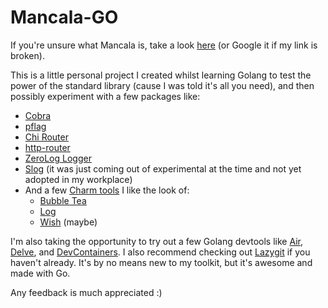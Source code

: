 # Mancala-GO

If you're unsure what Mancala is, take a look [here](https://www.thesprucecrafts.com/how-to-play-mancala-409424) (or Google it if my link is broken).

This is a little personal project I created whilst learning Golang to test the power of the standard library (cause I was told it's all you need), and then possibly experiment with a few packages like:

- [Cobra](https://github.com/spf13/cobra)
- [pflag](https://github.com/spf13/pflag)
- [Chi Router](https://github.com/go-chi/chi)
- [http-router](https://github.com/julienschmidt/httprouter)
- [ZeroLog Logger](https://github.com/rs/zerolog)
- [Slog](https://pkg.go.dev/golang.org/x/exp/slog) (it was just coming out of experimental at the time and not yet adopted in my workplace)
- And a few [Charm tools](https://charm.sh/) I like the look of:
    - [Bubble Tea](https://github.com/charmbracelet/bubbletea)
    - [Log](https://github.com/charmbracelet/log)
    - [Wish](https://github.com/charmbracelet/wish) (maybe)

I'm also taking the opportunity to try out a few Golang devtools like [Air](https://github.com/cosmtrek/air), [Delve](https://github.com/go-delve/delve), and [DevContainers](https://code.visualstudio.com/docs/devcontainers/containers). I also recommend checking out [Lazygit](https://github.com/jesseduffield/lazygit) if you haven't already. It's by no means new to my toolkit, but it's awesome and made with Go.

Any feedback is much appreciated :)
